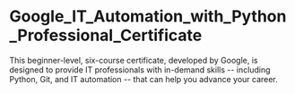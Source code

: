 # Google_IT_Automation_with_Python_Professional_Certificate
This beginner-level, six-course certificate, developed by Google, is designed to provide IT professionals with in-demand skills -- including Python, Git, and IT automation -- that can help you advance your career.
